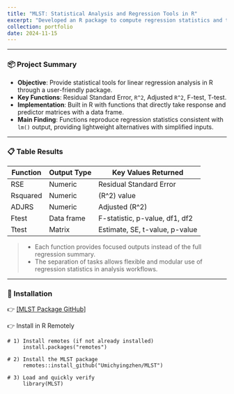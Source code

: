 ```yaml
---
title: "MLST: Statistical Analysis and Regression Tools in R"
excerpt: "Developed an R package to compute regression statistics and test results including Residual Standard Error, R-squared, Adjusted R-squared, F-test, and T-test."
collection: portfolio
date: 2024-11-15
---
```


---

### 📦 Project Summary

- **Objective**: Provide statistical tools for linear regression analysis in R through a user-friendly package.  
- **Key Functions**: Residual Standard Error, `R^2`, Adjusted `R^2`, F-test, T-test.  
- **Implementation**: Built in R with functions that directly take response and predictor matrices with a data frame.  
- **Main Finding**: Functions reproduce regression statistics consistent with `lm()` output, providing lightweight alternatives with simplified inputs.

---


### 📋 Table Results

| Function | Output Type | Key Values Returned |
|----------|-------------|---------------------|
| RSE      | Numeric     | Residual Standard Error |
| Rsquared | Numeric     | \(R^2\) value |
| ADJRS    | Numeric     | Adjusted \(R^2\) |
| Ftest    | Data frame  | F-statistic, p-value, df1, df2 |
| Ttest    | Matrix      | Estimate, SE, t-value, p-value |

> - Each function provides focused outputs instead of the full regression summary.  
> - The separation of tasks allows flexible and modular use of regression statistics in analysis workflows.  

---

### 📎 Installation

👉 [[MLST Package GitHub]](https://github.com/Umichyingzhen/MLST)

👉 Install in R Remotely
    
    # 1) Install remotes (if not already installed)
         install.packages("remotes")

    # 2) Install the MLST package
         remotes::install_github("Umichyingzhen/MLST")

    # 3) Load and quickly verify
         library(MLST)

